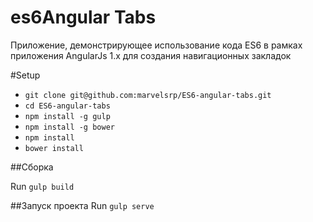 # es6Angular Tabs
Приложение, демонстрирующее использование кода ES6 в рамках приложения AngularJs 1.x для создания навигационных закладок

#Setup
- `git clone git@github.com:marvelsrp/ES6-angular-tabs.git`
- `cd ES6-angular-tabs`
- `npm install -g gulp`
- `npm install -g bower`
- `npm install`
- `bower install`

##Сборка

Run `gulp build`

##Запуск проекта
Run `gulp serve`